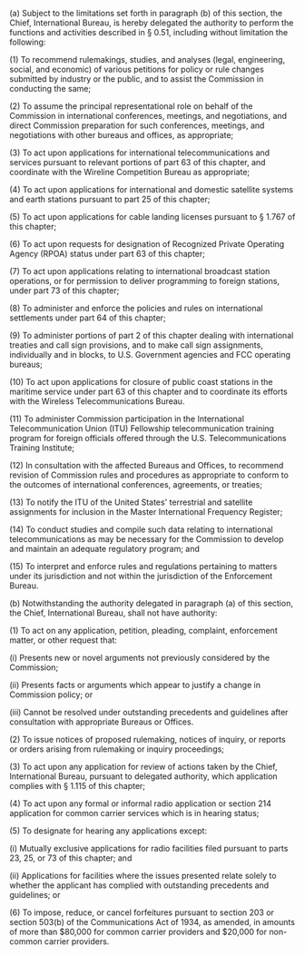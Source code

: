 (a) Subject to the limitations set forth in paragraph (b) of this section, the Chief, International Bureau, is hereby delegated the authority to perform the functions and activities described in § 0.51, including without limitation the following:

(1) To recommend rulemakings, studies, and analyses (legal, engineering, social, and economic) of various petitions for policy or rule changes submitted by industry or the public, and to assist the Commission in conducting the same;

(2) To assume the principal representational role on behalf of the Commission in international conferences, meetings, and negotiations, and direct Commission preparation for such conferences, meetings, and negotiations with other bureaus and offices, as appropriate;

(3) To act upon applications for international telecommunications and services pursuant to relevant portions of part 63 of this chapter, and coordinate with the Wireline Competition Bureau as appropriate;

(4) To act upon applications for international and domestic satellite systems and earth stations pursuant to part 25 of this chapter;

(5) To act upon applications for cable landing licenses pursuant to § 1.767 of this chapter;

(6) To act upon requests for designation of Recognized Private Operating Agency (RPOA) status under part 63 of this chapter;

(7) To act upon applications relating to international broadcast station operations, or for permission to deliver programming to foreign stations, under part 73 of this chapter;

(8) To administer and enforce the policies and rules on international settlements under part 64 of this chapter;

(9) To administer portions of part 2 of this chapter dealing with international treaties and call sign provisions, and to make call sign assignments, individually and in blocks, to U.S. Government agencies and FCC operating bureaus;

(10) To act upon applications for closure of public coast stations in the maritime service under part 63 of this chapter and to coordinate its efforts with the Wireless Telecommunications Bureau.

(11) To administer Commission participation in the International Telecommunication Union (ITU) Fellowship telecommunication training program for foreign officials offered through the U.S. Telecommunications Training Institute;

(12) In consultation with the affected Bureaus and Offices, to recommend revision of Commission rules and procedures as appropriate to conform to the outcomes of international conferences, agreements, or treaties;

(13) To notify the ITU of the United States' terrestrial and satellite assignments for inclusion in the Master International Frequency Register;

(14) To conduct studies and compile such data relating to international telecommunications as may be necessary for the Commission to develop and maintain an adequate regulatory program; and

(15) To interpret and enforce rules and regulations pertaining to matters under its jurisdiction and not within the jurisdiction of the Enforcement Bureau.

(b) Notwithstanding the authority delegated in paragraph (a) of this section, the Chief, International Bureau, shall not have authority:

(1) To act on any application, petition, pleading, complaint, enforcement matter, or other request that:

(i) Presents new or novel arguments not previously considered by the Commission;

(ii) Presents facts or arguments which appear to justify a change in Commission policy; or

(iii) Cannot be resolved under outstanding precedents and guidelines after consultation with appropriate Bureaus or Offices.

(2) To issue notices of proposed rulemaking, notices of inquiry, or reports or orders arising from rulemaking or inquiry proceedings;

(3) To act upon any application for review of actions taken by the Chief, International Bureau, pursuant to delegated authority, which application complies with § 1.115 of this chapter;

(4) To act upon any formal or informal radio application or section 214 application for common carrier services which is in hearing status;

(5) To designate for hearing any applications except:

(i) Mutually exclusive applications for radio facilities filed pursuant to parts 23, 25, or 73 of this chapter; and

(ii) Applications for facilities where the issues presented relate solely to whether the applicant has complied with outstanding precedents and guidelines; or

(6) To impose, reduce, or cancel forfeitures pursuant to section 203 or section 503(b) of the Communications Act of 1934, as amended, in amounts of more than $80,000 for common carrier providers and $20,000 for non-common carrier providers.

